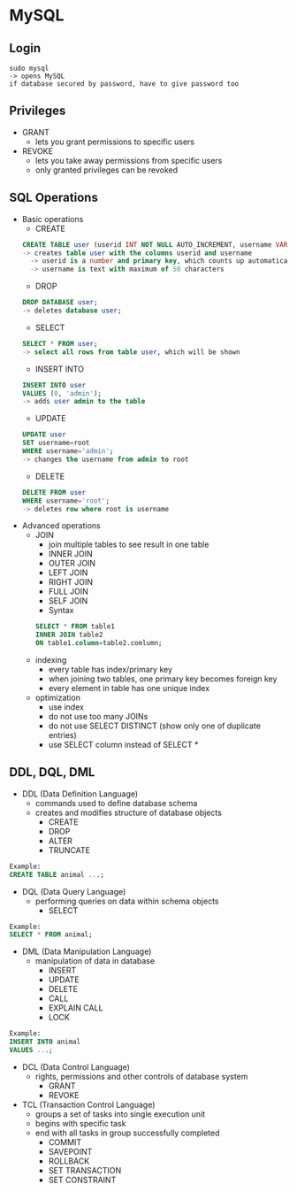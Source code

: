 # MySQL

## Login

```
sudo mysql
-> opens MySQL
if database secured by password, have to give password too
```

## Privileges

- GRANT
  - lets you grant permissions to specific users
- REVOKE
  - lets you take away permissions from specific users
  - only granted privileges can be revoked

## SQL Operations

- Basic operations
  - CREATE
  ```sql
  CREATE TABLE user (userid INT NOT NULL AUTO_INCREMENT, username VARCHAR(50), PRIMARY KEY (userid);
  -> creates table user with the columns userid and username
    -> userid is a number and primary key, which counts up automatically and can not be null
    -> username is text with maximum of 50 characters
  ```
  - DROP
  ```sql
  DROP DATABASE user;
  -> deletes database user;
  ```
  - SELECT
  ```sql
  SELECT * FROM user;
  -> select all rows from table user, which will be shown
  ```
  - INSERT INTO
  ```sql
  INSERT INTO user
  VALUES (0, 'admin');
  -> adds user admin to the table
  ```
  - UPDATE
  ```sql
  UPDATE user
  SET username=root
  WHERE username='admin';
  -> changes the username from admin to root
  ```
  - DELETE
  ```sql
  DELETE FROM user
  WHERE username='root';
  -> deletes row where root is username
  ```
- Advanced operations
  - JOIN
    - join multiple tables to see result in one table
    - INNER JOIN
    - OUTER JOIN
    - LEFT JOIN
    - RIGHT JOIN
    - FULL JOIN
    - SELF JOIN
    - Syntax
    ```sql
    SELECT * FROM table1
    INNER JOIN table2
    ON table1.column=table2.comlumn;
    ```
  - indexing
    - every table has index/primary key
    - when joining two tables, one primary key becomes foreign key
    - every element in table has one unique index
  - optimization
    - use index
    - do not use too many JOINs
    - do not use SELECT DISTINCT (show only one of duplicate entries)
    - use SELECT column instead of SELECT *

## DDL, DQL, DML

- DDL (Data Definition Language)
  - commands used to define database schema
  - creates and modifies structure of database objects
    - CREATE
    - DROP
    - ALTER
    - TRUNCATE
```sql
Example:
CREATE TABLE animal ...;
```
- DQL (Data Query Language)
  - performing queries on data within schema objects
    - SELECT
```sql
Example:
SELECT * FROM animal;
```
- DML (Data Manipulation Language)
  - manipulation of data in database
    - INSERT
    - UPDATE
    - DELETE
    - CALL
    - EXPLAIN CALL
    - LOCK
```sql
Example:
INSERT INTO animal
VALUES ...;
```
- DCL (Data Control Language)
  - rights, permissions and other controls of database system
    - GRANT
    - REVOKE
- TCL (Transaction Control Language)
  - groups a set of tasks into single execution unit
  - begins with specific task
  - end with all tasks in group successfully completed
    - COMMIT
    - SAVEPOINT
    - ROLLBACK
    - SET TRANSACTION
    - SET CONSTRAINT